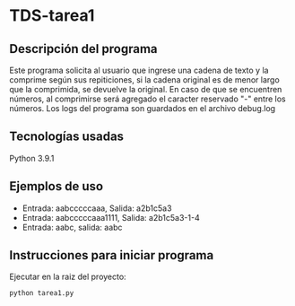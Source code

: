# TDS-tarea1

## Descripción del programa

Este programa solicita al usuario que ingrese una cadena de texto y la comprime según sus repiticiones, si la cadena original es de menor largo que la comprimida, se devuelve la original.
En caso de que se encuentren números, al comprimirse será agregado el caracter reservado "-" entre los números.
Los logs del programa son guardados en el archivo debug.log

## Tecnologías usadas

Python 3.9.1

## Ejemplos de uso

- Entrada: aabcccccaaa, Salida: a2b1c5a3
- Entrada: aabcccccaaa1111, Salida: a2b1c5a3-1-4
- Entrada: aabc, salida: aabc

## Instrucciones para iniciar programa

Ejecutar en la raiz del proyecto:

```bash
python tarea1.py
```
